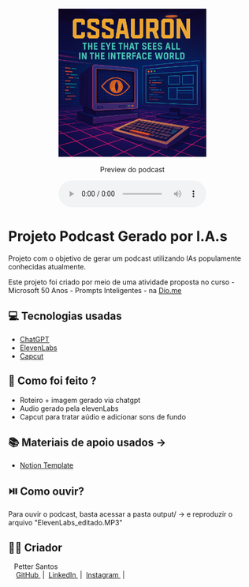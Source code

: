 <p align="center">
<img 
    src="./assets/podcast_image_ia.png"
    width="300"
/>
</p>

<p align="center">
    Preview do podcast
</p>

<div align="center">
    <audio src="./output/ElevenLabs_editado.MP3" controls title="Podcast editado"></audio>
</div>

# Projeto Podcast Gerado por I.A.s

Projeto com o objetivo de gerar um podcast utilizando IAs populamente conhecidas atualmente.

Este projeto foi criado por meio de uma atividade proposta no curso - Microsoft 50 Anos - Prompts Inteligentes - na [Dio.me](https://www.dio.me/)

## 💻 Tecnologias usadas

-   [ChatGPT](https://chat.openai.com/)
-   [ElevenLabs](https://beta.elevenlabs.io/)
-   [Capcut](https://www.capcut.com/pt-br/)

## 🤖 Como foi feito ?

-   Roteiro + imagem gerado via chatgpt
-   Audio gerado pela elevenLabs
-   Capcut para tratar aúdio e adicionar sons de fundo

## 📚 Materiais de apoio usados ->

-   [Notion Template](https://helpful-jump-17b.notion.site/PAS-Podcast-AI-Studio-210489e15d7a4a73b743bb159e45d06f?pvs=4)

## ⏯️ Como ouvir?

Para ouvir o podcast, basta acessar a pasta output/ -> e reproduzir o arquivo "ElevenLabs_editado.MP3"

## 👨‍💻 Criador

<p>
    <p>&nbsp&nbsp&nbspPetter Santos<br>
    &nbsp&nbsp&nbsp
    <a 
        href="https://github.com/BlackoutFox">
        GitHub
    </a>
    &nbsp;|&nbsp;
    <a 
        href="www.linkedin.com/in/pettersantos">
        LinkedIn
    </a>
    &nbsp;|&nbsp;
    <a 
        href="https://www.instagram.com/p.petters/">
        Instagram
    </a>
    &nbsp;|&nbsp;</p>
</p>
<br/><br/>
<p>

